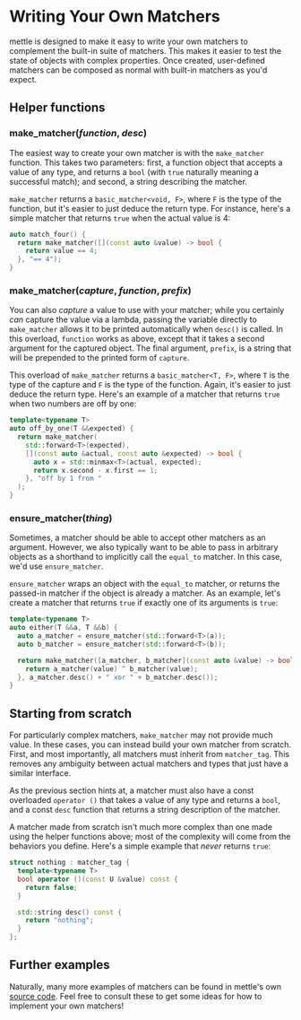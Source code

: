 # Writing Your Own Matchers

mettle is designed to make it easy to write your own matchers to complement the
built-in suite of matchers. This makes it easier to test the state of objects
with complex properties. Once created, user-defined matchers can be composed as
normal with built-in matchers as you'd expect.

## Helper functions

### make_matcher(*function*, *desc*)

The easiest way to create your own matcher is with the `make_matcher` function.
This takes two parameters: first, a function object that accepts a value of any
type, and returns a `bool` (with `true` naturally meaning a successful match);
and second, a string describing the matcher.

`make_matcher` returns a `basic_matcher<void, F>`, where `F` is the type of the
function, but it's easier to just deduce the return type. For instance, here's a
simple matcher that returns `true` when the actual value is 4:

```c++
auto match_four() {
  return make_matcher([](const auto &value) -> bool {
    return value == 4;
  }, "== 4");
}
```

### make_matcher(*capture*, *function*, *prefix*)

You can also *capture* a value to use with your matcher; while you certainly
*can* capture the value via a lambda, passing the variable directly to
`make_matcher` allows it to be printed automatically when `desc()` is called. In
this overload, `function` works as above, except that it takes a second argument
for the captured object. The final argument, `prefix`, is a string that will be
prepended to the printed form of `capture`.

This overload of `make_matcher` returns a `basic_matcher<T, F>`, where `T` is
the type of the capture and `F` is the type of the function. Again, it's easier
to just deduce the return type. Here's an example of a matcher that returns
`true` when two numbers are off by one:

```c++
template<typename T>
auto off_by_one(T &&expected) {
  return make_matcher(
    std::forward<T>(expected),
    [](const auto &actual, const auto &expected) -> bool {
      auto x = std::minmax<T>(actual, expected);
      return x.second - x.first == 1;
    }, "off by 1 from "
  );
}
```

### ensure_matcher(*thing*)

Sometimes, a matcher should be able to accept other matchers as an argument.
However, we also typically want to be able to pass in arbitrary objects as a
shorthand to implicitly call the `equal_to` matcher. In this case, we'd use
`ensure_matcher`.

`ensure_matcher` wraps an object with the `equal_to` matcher, or returns the
passed-in matcher if the object is already a matcher. As an example, let's
create a matcher that returns `true` if exactly one of its arguments is `true`:

```c++
template<typename T>
auto either(T &&a, T &&b) {
  auto a_matcher = ensure_matcher(std::forward<T>(a));
  auto b_matcher = ensure_matcher(std::forward<T>(b));

  return make_matcher([a_matcher, b_matcher](const auto &value) -> bool {
    return a_matcher(value) ^ b_matcher(value);
  }, a_matcher.desc() + " xor " + b_matcher.desc());
}
```

## Starting from scratch

For particularly complex matchers, `make_matcher` may not provide much value. In
these cases, you can instead build your own matcher from scratch. First, and
most importantly, all matchers must inherit from `matcher_tag`. This removes any
ambiguity between actual matchers and types that just have a similar interface.

As the previous section hints at, a matcher must also have a const overloaded
`operator ()` that takes a value of any type and returns a `bool`, and a const
`desc` function that returns a string description of the matcher.

A matcher made from scratch isn't much more complex than one made using the
helper functions above; most of the complexity will come from the behaviors you
define. Here's a simple example that *never* returns `true`:

```c++
struct nothing : matcher_tag {
  template<typename T>
  bool operator ()(const U &value) const {
    return false;
  }

  std::string desc() const {
    return "nothing";
  }
};
```

## Further examples

Naturally, many more examples of matchers can be found in mettle's own [source
code](https://github.com/jimporter/tree/master/include/mettle/matchers). Feel
free to consult these to get some ideas for how to implement your own matchers!
